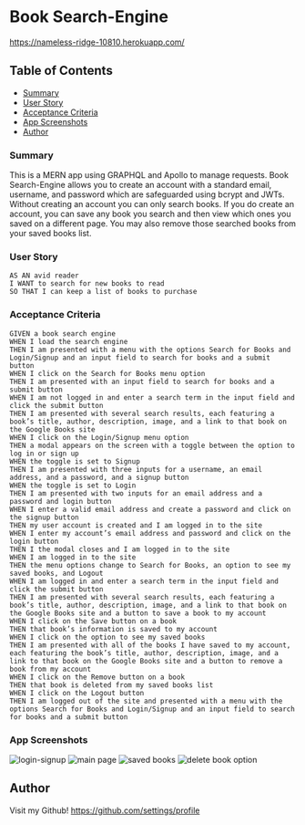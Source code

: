# Book Search-Engine
https://nameless-ridge-10810.herokuapp.com/

## Table of Contents

- [Summary](#summary)
- [User Story](#user-story)
- [Acceptance Criteria](#acceptance-criteria)
- [App Screenshots](#app-screenshots)
- [Author](#author)

### Summary
This is a MERN app using GRAPHQL and Apollo to manage requests. Book Search-Engine allows you to create an account with a standard email, username, and password which are safeguarded using bcrypt and JWTs. Without creating an account you can only search books. If you do create an account, you can save any book you search and then view which ones you saved on a different page. You may also remove those searched books from your saved books list.


### User Story
```
AS AN avid reader
I WANT to search for new books to read
SO THAT I can keep a list of books to purchase

```

### Acceptance Criteria
```
GIVEN a book search engine
WHEN I load the search engine
THEN I am presented with a menu with the options Search for Books and Login/Signup and an input field to search for books and a submit button
WHEN I click on the Search for Books menu option
THEN I am presented with an input field to search for books and a submit button
WHEN I am not logged in and enter a search term in the input field and click the submit button
THEN I am presented with several search results, each featuring a book’s title, author, description, image, and a link to that book on the Google Books site
WHEN I click on the Login/Signup menu option
THEN a modal appears on the screen with a toggle between the option to log in or sign up
WHEN the toggle is set to Signup
THEN I am presented with three inputs for a username, an email address, and a password, and a signup button
WHEN the toggle is set to Login
THEN I am presented with two inputs for an email address and a password and login button
WHEN I enter a valid email address and create a password and click on the signup button
THEN my user account is created and I am logged in to the site
WHEN I enter my account’s email address and password and click on the login button
THEN I the modal closes and I am logged in to the site
WHEN I am logged in to the site
THEN the menu options change to Search for Books, an option to see my saved books, and Logout
WHEN I am logged in and enter a search term in the input field and click the submit button
THEN I am presented with several search results, each featuring a book’s title, author, description, image, and a link to that book on the Google Books site and a button to save a book to my account
WHEN I click on the Save button on a book
THEN that book’s information is saved to my account
WHEN I click on the option to see my saved books
THEN I am presented with all of the books I have saved to my account, each featuring the book’s title, author, description, image, and a link to that book on the Google Books site and a button to remove a book from my account
WHEN I click on the Remove button on a book
THEN that book is deleted from my saved books list
WHEN I click on the Logout button
THEN I am logged out of the site and presented with a menu with the options Search for Books and Login/Signup and an input field to search for books and a submit button  

```

### App Screenshots
![login-signup](https://user-images.githubusercontent.com/86748117/152877270-cf1f3413-f2ad-4682-8825-ec6ef32556cf.PNG)
![main page](https://user-images.githubusercontent.com/86748117/152877284-861f2c01-fc95-4f34-ad30-acc8631f5255.PNG)
![saved books](https://user-images.githubusercontent.com/86748117/152877293-3526f44a-1163-417e-b15c-9232ebd20b66.PNG)
![delete book option](https://user-images.githubusercontent.com/86748117/152877300-f3ae5f3e-d0a2-47d9-a28d-b9591ff9d737.PNG)



## Author

Visit my Github!
https://github.com/settings/profile
